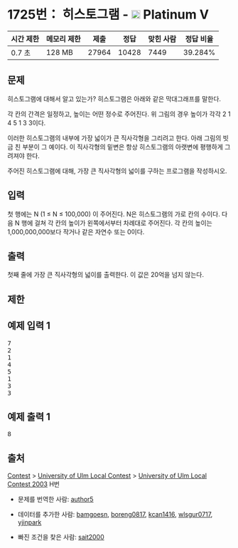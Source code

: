 # 1725번： 히스토그램 - <img src="https://static.solved.ac/tier_small/16.svg" style="height:20px" /> Platinum V



| 시간 제한 | 메모리 제한 | 제출 | 정답 | 맞힌 사람 | 정답 비율 |
| --- | --- | --- | --- | --- | --- |
| 0.7 초 | 128 MB | 27964 | 10428 | 7449 | 39.284% |
## 문제

히스토그램에 대해서 알고 있는가? 히스토그램은 아래와 같은 막대그래프를 말한다.



각 칸의 간격은 일정하고, 높이는 어떤 정수로 주어진다. 위 그림의 경우 높이가 각각 2 1 4 5 1 3 3이다.

이러한 히스토그램의 내부에 가장 넓이가 큰 직사각형을 그리려고 한다. 아래 그림의 빗금 친 부분이 그 예이다. 이 직사각형의 밑변은 항상 히스토그램의 아랫변에 평행하게 그려져야 한다.



주어진 히스토그램에 대해, 가장 큰 직사각형의 넓이를 구하는 프로그램을 작성하시오.

## 입력

첫 행에는 N (1 ≤ N ≤ 100,000) 이 주어진다. N은 히스토그램의 가로 칸의 수이다. 다음 N 행에 걸쳐 각 칸의 높이가 왼쪽에서부터 차례대로 주어진다. 각 칸의 높이는 1,000,000,000보다 작거나 같은 자연수 또는 0이다.

## 출력

첫째 줄에 가장 큰 직사각형의 넓이를 출력한다. 이 값은 20억을 넘지 않는다.

## 제한

## 예제 입력 1

<pre>7
2
1
4
5
1
3
3
</pre>
## 예제 출력 1

<pre>8</pre>
## 출처

[Contest](/category/45) > [University of Ulm Local Contest](/category/170) > [University of Ulm Local Contest 2003](/category/detail/750) H번

- 문제를 번역한 사람: [author5](/user/author5)

- 데이터를 추가한 사람: [bamgoesn](/user/bamgoesn), [boreng0817](/user/boreng0817), [kcan1416](/user/kcan1416), [wlsgur0717](/user/wlsgur0717), [yjinpark](/user/yjinpark)

- 빠진 조건을 찾은 사람: [sait2000](/user/sait2000)